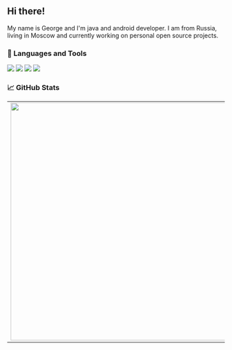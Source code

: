 ## Hi there! 

My name is George and I'm java and android developer. I am from Russia, living in Moscow and currently working on personal open source projects.

### 🔧 Languages and Tools

![](https://img.shields.io/badge/OS-Linux-informational?style=flat-square&logo=linux&logoColor=white&color=5194f0&bgcolor=110d17)
![](https://img.shields.io/badge/IDE-IntelliJ%20IDEA-informational?style=flat-square&logo=intellij%20idea&logoColor=white&color=5194f0)
![](https://img.shields.io/badge/IDE-Android%20Studio-informational?style=flat-square&logo=android-studio&logoColor=white&color=5194f0)
![](https://img.shields.io/badge/Code-Java-informational?style=flat-square&logo=java&logoColor=white&color=5194f0)

### 📈 GitHub Stats
<p align="center">
  <table>
  <tr>
      <td><img width="550px" align="left" src="https://github-readme-stats.vercel.app/api?username=liggidarck&hide_border=true&count_private=false&layout=compact&show_icons=true&layout=compact&hide_title=true&" /></td>
      <td><img width="550px" src="https://github-readme-stats.vercel.app/api/top-langs/?username=liggidarck&layout=compact&hide_border=true&hide_title=true" /></td>
  </tr>   
</table>
</p>
